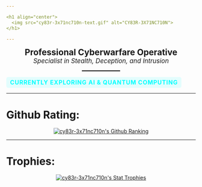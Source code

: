 ```yaml
---

<h1 align="center">
  <img src="cy83r-3x71nc710n-text.gif" alt="CY83R-3X71NC710N">
</h1>

---
```


<p align="center">
  <strong style="font-size: 1.6em;">Professional Cyberwarfare Operative</strong><br>
  <em style="font-size: 1.2em;">Specialist in Stealth, Deception, and Intrusion</em><br>
  
  <hr style="width: 100px; border: 1px solid #555; margin: 15px auto;">
  
  <span style="font-size: 1.1em; color: #0ff; font-weight: bold; letter-spacing: 1px; text-transform: uppercase; display: inline-block; background: rgba(0, 255, 255, 0.1); padding: 5px 10px; border-radius: 5px;">
    Currently Exploring AI & Quantum Computing
  </span>
</p>

---

# Github Rating:

<p align="center">
  <a href="https://github.com/anuraghazra/github-readme-stats">
    <img src="https://github-readme-stats-git-masterrstaa-rickstaa.vercel.app/api?username=CY83R-3X71NC710N&&show_icons=true&&them=&hide_title=false&&theme=radical")](https://github.com/CY83R-3X71NC710N" alt="cy83r-3x71nc710n's Github Ranking">
  </a>
</p>

---

# Trophies:
<p align="center">
  <a href="https://github.com/ryo-ma/github-profile-trophy">
    <img src="https://github-profile-trophy.vercel.app/?username=cy83r-3x71nc710n&column=4&rank=SECRET,SSS,SS,S,AAA,AA,A&theme=dracula&margin-w=18&margin-h=10" alt="cy83r-3x71nc710n's Stat Trophies">
  </a>
</p>

